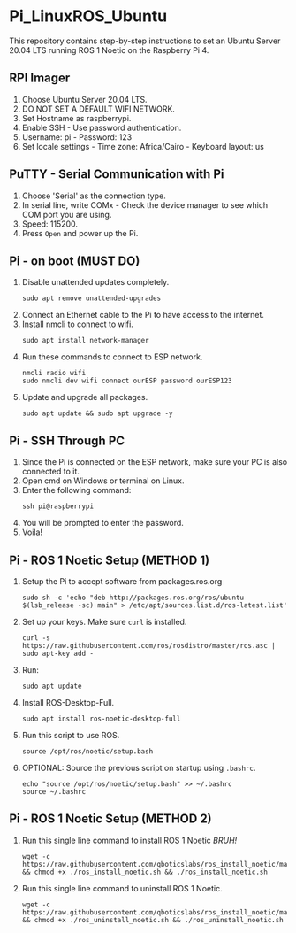 # Pi_LinuxROS_Ubuntu
This repository contains step-by-step instructions to set an Ubuntu Server 20.04 LTS running ROS 1 Noetic on the Raspberry Pi 4.


## RPI Imager
1. Choose Ubuntu Server 20.04 LTS.
2. DO NOT SET A DEFAULT WIFI NETWORK.
3. Set Hostname as raspberrypi.
4. Enable SSH - Use password authentication.
5. Username: pi - Password: 123
6. Set locale settings - Time zone: Africa/Cairo - Keyboard layout: us


## PuTTY - Serial Communication with Pi
1. Choose 'Serial' as the connection type.
2. In serial line, write COMx - Check the device manager to see which COM port you are using.
3. Speed: 115200.
4. Press `Open` and power up the Pi.


## Pi - on boot (MUST DO)
1. Disable unattended updates completely. 
   ```
   sudo apt remove unattended-upgrades
   ```
2. Connect an Ethernet cable to the Pi to have access to the internet.
3. Install nmcli to connect to wifi. 
   ```
   sudo apt install network-manager
   ```
4. Run these commands to connect to ESP network.
   ```
   nmcli radio wifi
   sudo nmcli dev wifi connect ourESP password ourESP123
   ```
5. Update and upgrade all packages.
   ```
   sudo apt update && sudo apt upgrade -y
   ```


## Pi - SSH Through PC
1. Since the Pi is connected on the ESP network, make sure your PC is also connected to it.
2. Open cmd on Windows or terminal on Linux.
3. Enter the following command:
   ```
   ssh pi@raspberrypi
   ```
4. You will be prompted to enter the password.
5. Voila!


## Pi - ROS 1 Noetic Setup (METHOD 1)
1. Setup the Pi to accept software from packages.ros.org
   ```
   sudo sh -c 'echo "deb http://packages.ros.org/ros/ubuntu $(lsb_release -sc) main" > /etc/apt/sources.list.d/ros-latest.list'
   ```
2. Set up your keys. Make sure `curl` is installed.
   ```
   curl -s https://raw.githubusercontent.com/ros/rosdistro/master/ros.asc | sudo apt-key add -
   ```
3. Run:
   ```
   sudo apt update
   ```
4. Install ROS-Desktop-Full.
   ```
   sudo apt install ros-noetic-desktop-full
   ```
5. Run this script to use ROS.
   ```
   source /opt/ros/noetic/setup.bash
   ```
6. OPTIONAL: Source the previous script on startup using `.bashrc`.
   ```
   echo "source /opt/ros/noetic/setup.bash" >> ~/.bashrc
   source ~/.bashrc
   ```


## Pi - ROS 1 Noetic Setup (METHOD 2)
1. Run this single line command to install ROS 1 Noetic *BRUH!*
   ```
   wget -c https://raw.githubusercontent.com/qboticslabs/ros_install_noetic/master/ros_install_noetic.sh && chmod +x ./ros_install_noetic.sh && ./ros_install_noetic.sh
   ```
2. Run this single line command to uninstall ROS 1 Noetic.
   ```
   wget -c https://raw.githubusercontent.com/qboticslabs/ros_install_noetic/master/ros_uninstall_noetic.sh && chmod +x ./ros_uninstall_noetic.sh && ./ros_uninstall_noetic.sh
   ```
